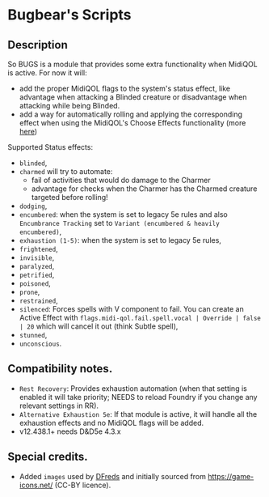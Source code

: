 # Bugbear's Scripts

## Description
So BUGS is a module that provides some extra functionality when MidiQOL is active.
For now it will:
* add the proper MidiQOL flags to the system's status effect, like advantage when attacking a Blinded creature or disadvantage when attacking while being Blinded.
* add a way for automatically rolling and applying the corresponding effect when using the MidiQOL's Choose Effects functionality (more [here](<https://github.com/thatlonelybugbear/bugs/pull/32#issue-2993717699>))

Supported Status effects:
- `blinded`,
- `charmed` will try to automate:
  - fail of activities that would do damage to the Charmer
  - advantage for checks when the Charmer has the Charmed creature targeted before rolling!
- `dodging`,
- `encumbered`: when the system is set to legacy 5e rules and also `Encumbrance Tracking` set to `Variant (encumbered & heavily encumbered)`,
- `exhaustion (1-5)`: when the system is set to legacy 5e rules,
- `frightened`,
- `invisible`,
- `paralyzed`,
- `petrified`,
- `poisoned`,
- `prone`,
- `restrained`,
- `silenced`: Forces spells with V component to fail. You can create an Active Effect with `flags.midi-qol.fail.spell.vocal | Override | false | 20` which will cancel it out (think Subtle spell),
- `stunned`,
- `unconscious`.

## Compatibility notes.
- `Rest Recovery`: Provides exhaustion automation (when that setting is enabled it will take priority; NEEDS to reload Foundry if you change any relevant settings in RR).
- `Alternative Exhaustion 5e`: If that module is active, it will handle all the exhaustion effects and no MidiQOL flags will be added.
- v12.438.1+ needs D&D5e 4.3.x

## Special credits.
- Added `images` used by [DFreds](https://github.com/DFreds) and initially sourced from https://game-icons.net/ (CC-BY licence).
